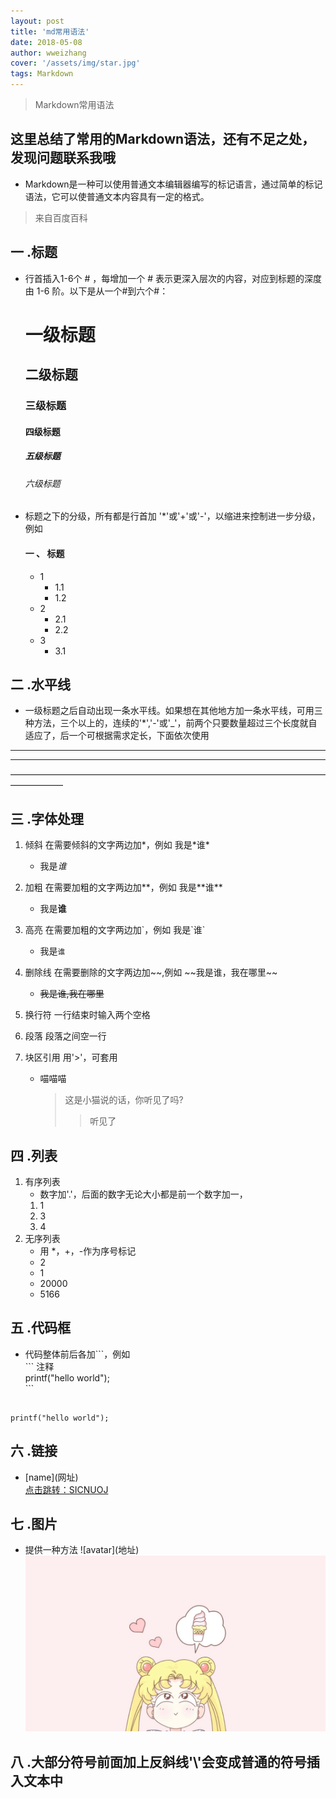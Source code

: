 ```yaml
---
layout: post
title: 'md常用语法'
date: 2018-05-08
author: wweizhang
cover: '/assets/img/star.jpg'
tags: Markdown
---
```


> Markdown常用语法


## 这里总结了常用的Markdown语法，还有不足之处，发现问题联系我哦

* Markdown是一种可以使用普通文本编辑器编写的标记语言，通过简单的标记语法，它可以使普通文本内容具有一定的格式。               
> 来自百度百科

## 一 .标题
* 行首插入1-6个 # ，每增加一个 # 表示更深入层次的内容，对应到标题的深度由 1-6 阶。以下是从一个#到六个#：
    # 一级标题
    ## 二级标题
    ### 三级标题
    #### 四级标题
    ##### 五级标题
    ###### 六级标题
* 标题之下的分级，所有都是行首加 '*'或'+'或'-'，以缩进来控制进一步分级， 例如
    #### 一 、 标题
    * 1
        * 1.1
        * 1.2
    + 2
        + 2.1
        * 2.2
    - 3
        - 3.1

## 二 .水平线
* 一级标题之后自动出现一条水平线。如果想在其他地方加一条水平线，可用三种方法，三个以上的，连续的'*','-'或'_'，前两个只要数量超过三个长度就自适应了，后一个可根据需求定长，下面依次使用
***************
---
——————————————————————————————————————————

## 三 .字体处理
1. 倾斜 在需要倾斜的文字两边加*，例如 我是\*谁\*

    * 我是*谁*
2. 加粗 在需要加粗的文字两边加**，例如 我是\*\*谁\*\*
     * 我是**谁**
3. 高亮 在需要加粗的文字两边加\`，例如 我是\`谁\` 
     * 我是`谁` 
4. 删除线 在需要删除的文字两边加\~\~,例如 \~\~我是谁，我在哪里\~\~
    * ~~我是谁,我在哪里~~
5. 换行符 一行结束时输入两个空格
6. 段落 段落之间空一行
7. 块区引用 用'>'，可套用
    * 喵喵喵
        > 这是小猫说的话，你听见了吗?
        >> 听见了
## 四 .列表

1. 有序列表 
    * 数字加'.'，后面的数字无论大小都是前一个数字加一，
    1. 1
    3. 3
    4. 4
2. 无序列表
    * 用 *，+，-作为序号标记 
    * 2
    + 1
    - 20000
    - 5166

## 五 .代码框
* 代码整体前后各加```，例如  
    \`\`\` 注释  
    printf("hello world");  
    \`\`\`
```clike

printf("hello world");

```
## 六 .链接 
* \[name](网址)  
[点击跳转：SICNUOJ](https://acm.sicnu.edu.cn/)

## 七 .图片
* 提供一种方法 \!\[avatar](地址)
![avatar](/assets/img/girl.jpg)
## 八 .大部分符号前面加上反斜线'\\'会变成普通的符号插入文本中
